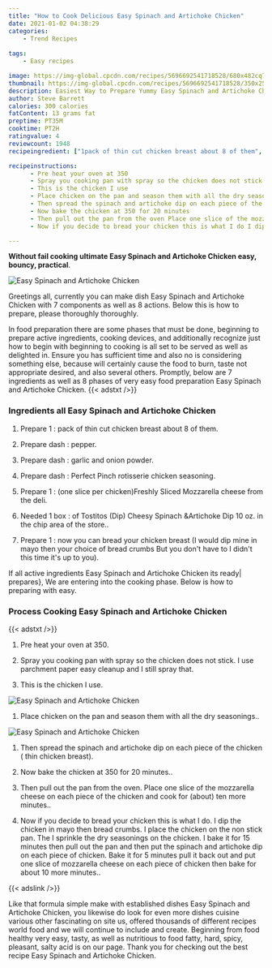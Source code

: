 ```yaml
---
title: "How to Cook Delicious Easy Spinach and Artichoke Chicken"
date: 2021-01-02 04:38:29
categories:
    - Trend Recipes
    
tags:
    - Easy recipes

image: https://img-global.cpcdn.com/recipes/5696692541718528/680x482cq70/easy-spinach-and-artichoke-chicken-recipe-main-photo.jpg
thumbnail: https://img-global.cpcdn.com/recipes/5696692541718528/350x250cq70/easy-spinach-and-artichoke-chicken-recipe-main-photo.jpg
description: Easiest Way to Prepare Yummy Easy Spinach and Artichoke Chicken with 7 ingredients and 8 stages of easy cooking.
author: Steve Barrett
calories: 300 calories
fatContent: 13 grams fat
preptime: PT35M
cooktime: PT2H
ratingvalue: 4
reviewcount: 1948
recipeingredient: ["1pack of thin cut chicken breast about 8 of them", "dashpepper", "dashgarlic and onion powder", "dashPerfect Pinch rotisserie chicken seasoning", "1one slice per chickenFreshly Sliced Mozzarella cheese from the deli", "1 boxof Tostitos Dip Cheesy Spinach Artichoke Dip 10 oz in the chip area of the store", "1now you can bread your chicken breast I would dip mine in mayo then your choice of bread crumbs But you dont have to I didnt this time its up to you"]

recipeinstructions: 
      - Pre heat your oven at 350 
      - Spray you cooking pan with spray so the chicken does not stick I use parchment paper easy cleanup and I still spray that 
      - This is the chicken I use 
      - Place chicken on the pan and season them with all the dry seasonings 
      - Then spread the spinach and artichoke dip on each piece of the chicken  thin chicken breast 
      - Now bake the chicken at 350 for 20 minutes 
      - Then pull out the pan from the oven Place one slice of the mozzarella cheese on each piece of the chicken and cook for about ten more minutes 
      - Now if you decide to bread your chicken this is what I do I dip the chicken in mayo then bread crumbs I place the chicken on the non stick pan The I sprinkle the dry seasonings on the chicken I bake it for 15 minutes then pull out the pan and then put the spinach and artichoke dip on each piece of chicken Bake it for 5 minutes pull it back out and put one slice of mozzarella cheese on each piece of chicken then bake for about 10 more minutes

---
```




**Without fail cooking ultimate Easy Spinach and Artichoke Chicken easy, bouncy, practical**. 


![Easy Spinach and Artichoke Chicken](https://img-global.cpcdn.com/recipes/5696692541718528/680x482cq70/easy-spinach-and-artichoke-chicken-recipe-main-photo.jpg "Easy Spinach and Artichoke Chicken")




Greetings all, currently you can make dish Easy Spinach and Artichoke Chicken with 7 components as well as 8 actions. Below this is how to prepare, please thoroughly thoroughly.

In food preparation there are some phases that must be done, beginning to prepare active ingredients, cooking devices, and additionally recognize just how to begin with beginning to cooking is all set to be served as well as delighted in. Ensure you has sufficient time and also no is considering something else, because will certainly cause the food to burn, taste not appropriate desired, and also several others. Promptly, below are 7 ingredients as well as 8 phases of very easy food preparation Easy Spinach and Artichoke Chicken.
{{< adstxt />}}

### Ingredients all Easy Spinach and Artichoke Chicken


1. Prepare 1 : pack of thin cut chicken breast about 8 of them.

1. Prepare dash : pepper.

1. Prepare dash : garlic and onion powder.

1. Prepare dash : Perfect Pinch rotisserie chicken seasoning.

1. Prepare 1 : (one slice per chicken)Freshly Sliced Mozzarella cheese from the deli.

1. Needed 1 box : of Tostitos (Dip) Cheesy Spinach &amp;Artichoke Dip 10 oz. in the chip area of the store..

1. Prepare 1 : now you can bread your chicken breast (I would dip mine in mayo then your choice of bread crumbs But you don&#39;t have to I didn&#39;t this time it&#39;s up to you).



If all active ingredients Easy Spinach and Artichoke Chicken its ready| prepares}, We are entering into the cooking phase. Below is how to preparing with easy.

### Process Cooking Easy Spinach and Artichoke Chicken

{{< adstxt />}}


1. Pre heat your oven at 350.



1. Spray you cooking pan with spray so the chicken does not stick. I use parchment paper easy cleanup and I still spray that.



1. This is the chicken I use.



![Easy Spinach and Artichoke Chicken](https://img-global.cpcdn.com/steps/5113831925219328/160x128cq70/easy-spinach-and-artichoke-chicken-recipe-step-3-photo.jpg" "Easy Spinach and Artichoke Chicken")



1. Place chicken on the pan and season them with all the dry seasonings..



![Easy Spinach and Artichoke Chicken](https://img-global.cpcdn.com/steps/4534515998916608/160x128cq70/easy-spinach-and-artichoke-chicken-recipe-step-4-photo.jpg" "Easy Spinach and Artichoke Chicken")



1. Then spread the spinach and artichoke dip on each piece of the chicken ( thin chicken breast).



1. Now bake the chicken at 350 for 20 minutes..



1. Then pull out the pan from the oven. Place one slice of the mozzarella cheese on each piece of the chicken and cook for (about) ten more minutes..



1. Now if you decide to bread your chicken this is what I do. I dip the chicken in mayo then bread crumbs. I place the chicken on the non stick pan. The I sprinkle the dry seasonings on the chicken. I bake it for 15 minutes then pull out the pan and then put the spinach and artichoke dip on each piece of chicken. Bake it for 5 minutes pull it back out and put one slice of mozzarella cheese on each piece of chicken then bake for about 10 more minutes..





{{< adslink />}}

Like that formula simple make with established dishes Easy Spinach and Artichoke Chicken, you likewise do look for even more dishes cuisine various other fascinating on site us, offered thousands of different recipes world food and we will continue to include and create. Beginning from food healthy very easy, tasty, as well as nutritious to food fatty, hard, spicy, pleasant, salty acid is on our page. Thank you for checking out the best recipe Easy Spinach and Artichoke Chicken.
